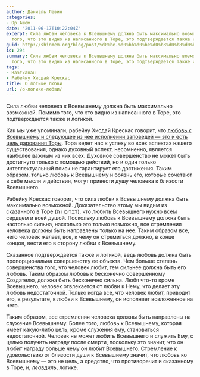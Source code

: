 ```yaml
---
author: Даниэль Левин
categories:
- Ор Ашем
date: "2011-06-17T10:22:04Z"
excerpt: Сила любви человека к Всевышнему должна быть максимально возможной. Помимо
  того, что это видно из написанного в Торе, это подтверждается также и логикой.
guid: http://shinmem.org/blog/post/%d0%be-%d0%bb%d0%be%d0%b3%d0%b8%d0%ba%d0%b5-%d0%bb%d1%8e%d0%b1%d0%b2%d0%b8
id: 294
summary: Сила любви человека к Всевышнему должна быть максимально возможной. Помимо
  того, что это видно из написанного в Торе, это подтверждается также и логикой.
tags:
- Ваэтханан
- Рабейну Хисдай Крескас
title: О логике любви
url: /о-логике-любви/
---
```

Сила любви человека к Всевышнему должна быть максимально возможной. Помимо того, что это видно из написанного в Торе, это подтверждается также и логикой.<!--more-->

Как мы уже упоминали, рабейну Хисдай Крескас говорит, что [любовь к Всевышнему и следующее из нее исполнении заповедей — это и есть цель дарования Торы](http://shinmem.org/blog/post/%D0%BE-%D0%BB%D1%8E%D0%B1%D0%B2%D0%B8). Тора ведет нас к успеху во всех аспектах нашего существования, однако духовный аспект, несомненно, является наиболее важным из них всех. Духовное совершенство не может быть достигнуто только с помощью действий, но и один только интеллектуальный поиск не гарантирует его достижения. Таким образом, только любовь к Всевышнему и боязнь его, которые сочетают в себе мысли и действия, могут привести душу человека к близости Всевышнего. 

Рабейну Крескас говорит, что сила любви к Всевышнему должна быть максимально возможной. Доказательство этому мы видим из сказанного в Торе (דברים ו ה), что любить Всевышнего нужно всем сердцем и всей душой. Поскольку любовь к Всевышнему должна быть настолько сильна, насколько это только возможно, все стремления человека должны быть направлены только на нее. Таким образом все, чего человек желает, все, к чему он стремиться должно, в конце концов, вести его в сторону любви к Всевышнему. 

Сказанное подтверждается также и логикой, ведь любовь должна быть пропорциональна совершенству ее объекта. Чем больше степень совершенства того, что человек любит, тем сильнее должна быть его любовь. Таким образом любовь к бесконечно совершенному Создателю, должна быть бесконечно сильна. Любя что-то кроме Всевышнего, человек отвлекается от любви к Нему, что делает эту любовь недостаточной. Только когда все, что человек любит, приводит его, в результате, к любви к Всевышнему, он исполняет возложенное на него. 

Таким образом, все стремления человека должны быть направлены на служение Всевышнему. Более того, любовь к Всевышнему, которая имеет какую-либо цель, кроме служения ему, становиться недостаточной. Человек не может любить Всевышнего и служить Ему, с целью получить награду после смерти, поскольку это значит, что он любит награду больше чему он любит Всевышнего. Стремление к удовольствию от близости души к Всевышнему значит, что любовь ко Всевышнему — это не цель, а средство, что противоречит и сказанному в Торе, и, _леавдиль_, логике.